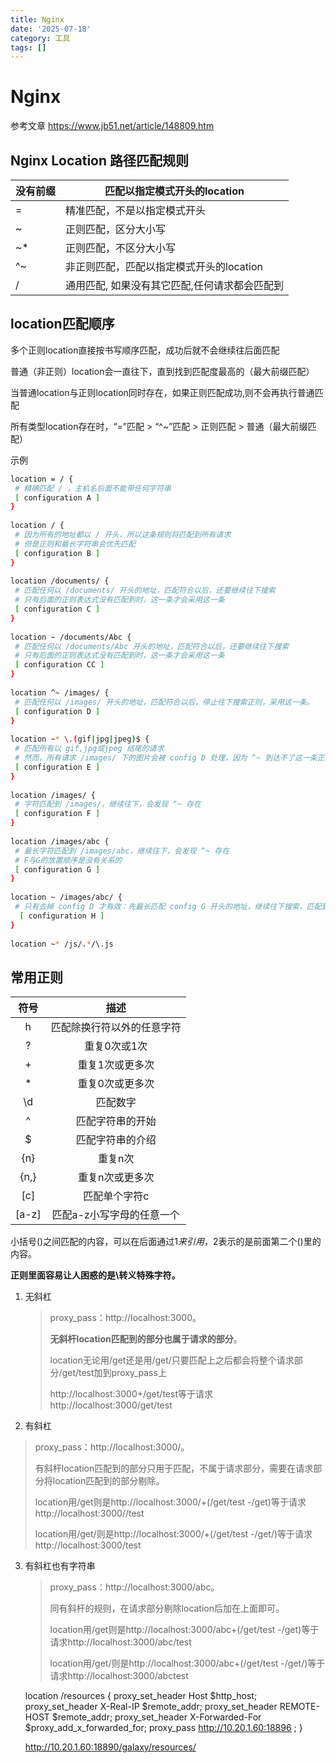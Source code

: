 ```yaml
---
title: Nginx
date: '2025-07-18'
category: 工具
tags: []
---
```

# Nginx

参考文章  https://www.jb51.net/article/148809.htm

## Nginx Location 路径匹配规则

| 没有前缀 | 匹配以指定模式开头的location                  |
| -------- | --------------------------------------------- |
| =        | 精准匹配，不是以指定模式开头                  |
| ~        | 正则匹配，区分大小写                          |
| ~*       | 正则匹配，不区分大小写                        |
| ^~       | 非正则匹配，匹配以指定模式开头的location      |
| /        | 通用匹配, 如果没有其它匹配,任何请求都会匹配到 |

## **location匹配顺序**

多个正则location直接按书写顺序匹配，成功后就不会继续往后面匹配

普通（非正则）location会一直往下，直到找到匹配度最高的（最大前缀匹配）

当普通location与正则location同时存在，如果正则匹配成功,则不会再执行普通匹配

所有类型location存在时，“=”匹配 > “^~”匹配 > 正则匹配 > 普通（最大前缀匹配）

示例

```sh
location = / {
 # 精确匹配 / ，主机名后面不能带任何字符串
 [ configuration A ]
}
 
location / {
 # 因为所有的地址都以 / 开头，所以这条规则将匹配到所有请求
 # 但是正则和最长字符串会优先匹配
 [ configuration B ]
}
 
location /documents/ {
 # 匹配任何以 /documents/ 开头的地址，匹配符合以后，还要继续往下搜索
 # 只有后面的正则表达式没有匹配到时，这一条才会采用这一条
 [ configuration C ]
}
 
location ~ /documents/Abc {
 # 匹配任何以 /documents/Abc 开头的地址，匹配符合以后，还要继续往下搜索
 # 只有后面的正则表达式没有匹配到时，这一条才会采用这一条
 [ configuration CC ]
}
 
location ^~ /images/ {
 # 匹配任何以 /images/ 开头的地址，匹配符合以后，停止往下搜索正则，采用这一条。
 [ configuration D ]
}
 
location ~* \.(gif|jpg|jpeg)$ {
 # 匹配所有以 gif,jpg或jpeg 结尾的请求
 # 然而，所有请求 /images/ 下的图片会被 config D 处理，因为 ^~ 到达不了这一条正则
 [ configuration E ]
}
 
location /images/ {
 # 字符匹配到 /images/，继续往下，会发现 ^~ 存在
 [ configuration F ]
}
 
location /images/abc {
 # 最长字符匹配到 /images/abc，继续往下，会发现 ^~ 存在
 # F与G的放置顺序是没有关系的
 [ configuration G ]
}
 
location ~ /images/abc/ {
 # 只有去掉 config D 才有效：先最长匹配 config G 开头的地址，继续往下搜索，匹配到这一条正则，采用
  [ configuration H ]
}
 
location ~* /js/.*/\.js
```

## 常用正则

| 符号  |            描述            |
| :---: | :------------------------: |
|   h   | 匹配除换行符以外的任意字符 |
|   ?   |        重复0次或1次        |
|  \+   |      重复1次或更多次       |
|  \*   |      重复0次或更多次       |
|  \d   |          匹配数字          |
|   ^   |      匹配字符串的开始      |
|   $   |      匹配字符串的介绍      |
|  {n}  |          重复n次           |
| {n,}  |      重复n次或更多次       |
|  [c]  |       匹配单个字符c        |
| [a-z] | 匹配a-z小写字母的任意一个  |

小括号()之间匹配的内容，可以在后面通过$1来引用，$2表示的是前面第二个()里的内容。

**正则里面容易让人困惑的是\转义特殊字符。**

1. 无斜杠

   > proxy_pass：http://localhost:3000。
   >
   > **无斜杆location匹配到的部分也属于请求的部分**。
   >
   > location无论用/get还是用/get/只要匹配上之后都会将整个请求部分/get/test加到proxy_pass上
   >
   >  http://localhost:3000+/get/test等于请求http://localhost:3000/get/test 



2.  有斜杠

   > proxy_pass：http://localhost:3000/。
   >
   > 有斜杆location匹配到的部分只用于匹配，不属于请求部分，需要在请求部分将location匹配到的部分剔除。
   >
   > location用/get则是http://localhost:3000/+(/get/test -/get)等于请求http://localhost:3000//test
   >
   > location用/get/则是http://localhost:3000/+(/get/test -/get/)等于请求http://localhost:3000/test



3. 有斜杠也有字符串  

   > proxy_pass：http://localhost:3000/abc。
   >
   > 同有斜杆的规则，在请求部分剔除location后加在上面即可。
   >
   > location用/get则是http://localhost:3000/abc+(/get/test -/get)等于请求http://localhost:3000/abc/test
   >
   > location用/get/则是http://localhost:3000/abc+(/get/test -/get/)等于请求http://localhost:3000/abctest

    location /resources {
        proxy_set_header Host $http_host;
        proxy_set_header X-Real-IP $remote_addr;
        proxy_set_header REMOTE-HOST $remote_addr;
        proxy_set_header X-Forwarded-For $proxy_add_x_forwarded_for;
        proxy_pass    http://10.20.1.60:18896  ;
    }
    
    http://10.20.1.60:18890/galaxy/resources/
    

